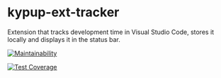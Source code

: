 # kypup-ext-tracker
Extension that tracks development time in Visual Studio Code, stores it locally and displays it in the status bar.

[![Maintainability](https://api.codeclimate.com/v1/badges/a942272c291de3723f3c/maintainability)](https://codeclimate.com/github/dz4va/kypup-ext-tracker/maintainability)

[![Test Coverage](https://api.codeclimate.com/v1/badges/a942272c291de3723f3c/test_coverage)](https://codeclimate.com/github/dz4va/kypup-ext-tracker/test_coverage)
